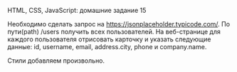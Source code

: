 HTML, CSS, JavaScript: домашние задание 15

Необходимо сделать запрос на https://jsonplaceholder.typicode.com/. 
По пути(path)  /users получить всех пользователей. 
На веб-странице для каждого пользователя отрисовать карточку 
и указать следующие данные: id, username, email, address.city, phone и company.name. 

Стили добавляем произвольно.